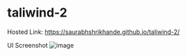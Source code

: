 # taliwind-2

Hosted Link:
https://saurabhshrikhande.github.io/taliwind-2/

UI Screenshot
![image](https://github.com/SaurabhShrikhande/taliwind-2/assets/142402502/fcff23ad-9ecc-4899-b2f0-71ecadc37b51)
